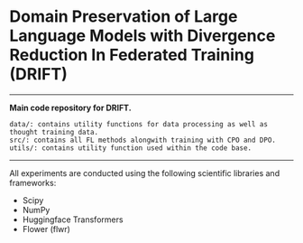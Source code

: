 # Domain Preservation of Large Language Models with Divergence Reduction In Federated Training (DRIFT)  
-------------------------------------------------
**Main code repository for DRIFT.** 
```
data/: contains utility functions for data processing as well as thought training data.  
src/: contains all FL methods alongwith training with CPO and DPO.  
utils/: contains utility function used within the code base.
```
--------------------------------------------------
All experiments are conducted using the following scientific libraries and frameworks:  
- Scipy
- NumPy
- Huggingface Transformers
- Flower (flwr)
